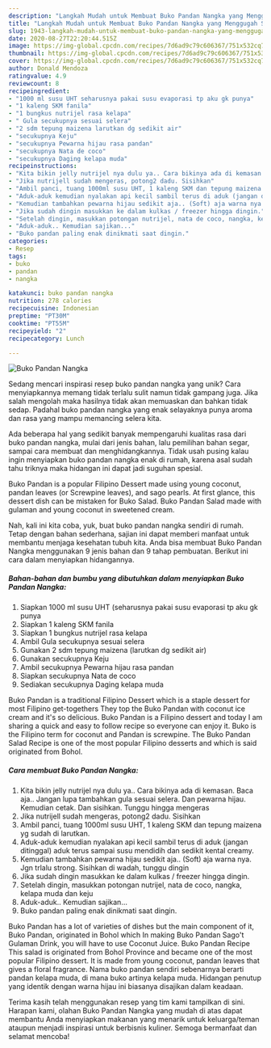 ```yaml
---
description: "Langkah Mudah untuk Membuat Buko Pandan Nangka yang Menggugah Selera"
title: "Langkah Mudah untuk Membuat Buko Pandan Nangka yang Menggugah Selera"
slug: 1943-langkah-mudah-untuk-membuat-buko-pandan-nangka-yang-menggugah-selera
date: 2020-08-27T22:20:44.515Z
image: https://img-global.cpcdn.com/recipes/7d6ad9c79c606367/751x532cq70/buko-pandan-nangka-foto-resep-utama.jpg
thumbnail: https://img-global.cpcdn.com/recipes/7d6ad9c79c606367/751x532cq70/buko-pandan-nangka-foto-resep-utama.jpg
cover: https://img-global.cpcdn.com/recipes/7d6ad9c79c606367/751x532cq70/buko-pandan-nangka-foto-resep-utama.jpg
author: Donald Mendoza
ratingvalue: 4.9
reviewcount: 8
recipeingredient:
- "1000 ml susu UHT seharusnya pakai susu evaporasi tp aku gk punya"
- "1 kaleng SKM fanila"
- "1 bungkus nutrijel rasa kelapa"
- " Gula secukupnya sesuai selera"
- "2 sdm tepung maizena larutkan dg sedikit air"
- "secukupnya Keju"
- "secukupnya Pewarna hijau rasa pandan"
- "secukupnya Nata de coco"
- "secukupnya Daging kelapa muda"
recipeinstructions:
- "Kita bikin jelly nutrijel nya dulu ya.. Cara bikinya ada di kemasan. Baca aja.. Jangan lupa tambahkan gula sesuai selera. Dan pewarna hijau. Kemudian cetak. Dan sisihkan. Tunggu hingga mengeras"
- "Jika nutrijell sudah mengeras, potong2 dadu. Sisihkan"
- "Ambil panci, tuang 1000ml susu UHT, 1 kaleng SKM dan tepung maizena yg sudah di larutkan."
- "Aduk-aduk kemudian nyalakan api kecil sambil terus di aduk (jangan ditinggal) aduk terus sampai susu mendidih dan sedikit kental creamy."
- "Kemudian tambahkan pewarna hijau sedikit aja.. (Soft) aja warna nya. Jgn trlalu strong. Sisihkan di wadah, tunggu dingin"
- "Jika sudah dingin masukkan ke dalam kulkas / freezer hingga dingin."
- "Setelah dingin, masukkan potongan nutrijel, nata de coco, nangka, kelapa muda dan keju"
- "Aduk-aduk.. Kemudian sajikan..."
- "Buko pandan paling enak dinikmati saat dingin."
categories:
- Resep
tags:
- buko
- pandan
- nangka

katakunci: buko pandan nangka 
nutrition: 278 calories
recipecuisine: Indonesian
preptime: "PT30M"
cooktime: "PT55M"
recipeyield: "2"
recipecategory: Lunch

---
```



![Buko Pandan Nangka](https://img-global.cpcdn.com/recipes/7d6ad9c79c606367/751x532cq70/buko-pandan-nangka-foto-resep-utama.jpg)

Sedang mencari inspirasi resep buko pandan nangka yang unik? Cara menyiapkannya memang tidak terlalu sulit namun tidak gampang juga. Jika salah mengolah maka hasilnya tidak akan memuaskan dan bahkan tidak sedap. Padahal buko pandan nangka yang enak selayaknya punya aroma dan rasa yang mampu memancing selera kita.

Ada beberapa hal yang sedikit banyak mempengaruhi kualitas rasa dari buko pandan nangka, mulai dari jenis bahan, lalu pemilihan bahan segar, sampai cara membuat dan menghidangkannya. Tidak usah pusing kalau ingin menyiapkan buko pandan nangka enak di rumah, karena asal sudah tahu triknya maka hidangan ini dapat jadi suguhan spesial.

Buko Pandan is a popular Filipino Dessert made using young coconut, pandan leaves (or Screwpine leaves), and sago pearls. At first glance, this dessert dish can be mistaken for Buko Salad. Buko Pandan Salad made with gulaman and young coconut in sweetened cream.


Nah, kali ini kita coba, yuk, buat buko pandan nangka sendiri di rumah. Tetap dengan bahan sederhana, sajian ini dapat memberi manfaat untuk membantu menjaga kesehatan tubuh kita. Anda bisa membuat Buko Pandan Nangka menggunakan 9 jenis bahan dan 9 tahap pembuatan. Berikut ini cara dalam menyiapkan hidangannya.

<!--inarticleads1-->

##### Bahan-bahan dan bumbu yang dibutuhkan dalam menyiapkan Buko Pandan Nangka:

1. Siapkan 1000 ml susu UHT (seharusnya pakai susu evaporasi tp aku gk punya
1. Siapkan 1 kaleng SKM fanila
1. Siapkan 1 bungkus nutrijel rasa kelapa
1. Ambil  Gula secukupnya sesuai selera
1. Gunakan 2 sdm tepung maizena (larutkan dg sedikit air)
1. Gunakan secukupnya Keju
1. Ambil secukupnya Pewarna hijau rasa pandan
1. Siapkan secukupnya Nata de coco
1. Sediakan secukupnya Daging kelapa muda


Buko Pandan is a traditional Filipino Dessert which is a staple dessert for most Filipino get-togethers They top the Buko Pandan with coconut ice cream and it&#39;s so delicious. Buko Pandan is a Filipino dessert and today I am sharing a quick and easy to follow recipe so everyone can enjoy it. Buko is the Filipino term for coconut and Pandan is screwpine. The Buko Pandan Salad Recipe is one of the most popular Filipino desserts and which is said originated from Bohol. 

<!--inarticleads2-->

##### Cara membuat Buko Pandan Nangka:

1. Kita bikin jelly nutrijel nya dulu ya.. Cara bikinya ada di kemasan. Baca aja.. Jangan lupa tambahkan gula sesuai selera. Dan pewarna hijau. Kemudian cetak. Dan sisihkan. Tunggu hingga mengeras
1. Jika nutrijell sudah mengeras, potong2 dadu. Sisihkan
1. Ambil panci, tuang 1000ml susu UHT, 1 kaleng SKM dan tepung maizena yg sudah di larutkan.
1. Aduk-aduk kemudian nyalakan api kecil sambil terus di aduk (jangan ditinggal) aduk terus sampai susu mendidih dan sedikit kental creamy.
1. Kemudian tambahkan pewarna hijau sedikit aja.. (Soft) aja warna nya. Jgn trlalu strong. Sisihkan di wadah, tunggu dingin
1. Jika sudah dingin masukkan ke dalam kulkas / freezer hingga dingin.
1. Setelah dingin, masukkan potongan nutrijel, nata de coco, nangka, kelapa muda dan keju
1. Aduk-aduk.. Kemudian sajikan...
1. Buko pandan paling enak dinikmati saat dingin.


Buko Pandan has a lot of varieties of dishes but the main component of it, Buko Pandan, originated in Bohol which In making Buko Pandan Sago&#39;t Gulaman Drink, you will have to use Coconut Juice. Buko Pandan Recipe This salad is originated from Bohol Province and became one of the most popular Filipino dessert. It is made from young coconut, pandan leaves that gives a floral fragrance. Nama buko pandan sendiri sebenarnya berarti pandan kelapa muda, di mana buko artinya kelapa muda. Hidangan penutup yang identik dengan warna hijau ini biasanya disajikan dalam keadaan. 

Terima kasih telah menggunakan resep yang tim kami tampilkan di sini. Harapan kami, olahan Buko Pandan Nangka yang mudah di atas dapat membantu Anda menyiapkan makanan yang menarik untuk keluarga/teman ataupun menjadi inspirasi untuk berbisnis kuliner. Semoga bermanfaat dan selamat mencoba!
